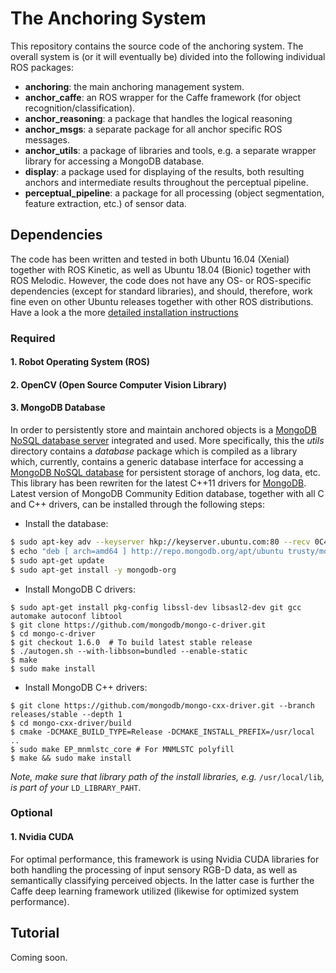 # The Anchoring System #

This repository contains the source code of the anchoring system. The overall system is (or it will eventually be) divided into the following individual ROS packages:

* **anchoring**: the main anchoring management system.
* **anchor_caffe**: an ROS wrapper for the Caffe framework (for object recognition/classification).
* **anchor_reasoning**: a package that handles the logical reasoning
* **anchor_msgs**: a separate package for all anchor specific ROS messages.
* **anchor_utils**: a package of libraries and tools, e.g. a separate wrapper library for accessing a MongoDB database.
* **display**: a package used for displaying of the results, both resulting anchors and intermediate results throughout the perceptual pipeline.
* **perceptual_pipeline**: a package for all processing (object segmentation, feature extraction, etc.) of sensor data.

## Dependencies ##

The code has been written and tested in both Ubuntu 16.04 (Xenial) together with ROS Kinetic, as well as Ubuntu 18.04 (Bionic) together with ROS Melodic. However, the code does not have any OS- or ROS-specific dependencies (except for standard libraries), and should, therefore, work fine even on other Ubuntu releases together with other ROS distributions. Have a look a the more [detailed installation instructions](INSTALL.md)


### Required

#### 1. Robot Operating System (ROS)

#### 2. OpenCV (Open Source Computer Vision Library)

#### 3. MongoDB Database

In order to persistently store and maintain anchored objects is a [MongoDB NoSQL database server](https://www.mongodb.com/) integrated and used. More specifically, this the *utils* directory contains a *database* package which is compiled as a library which, currently, contains a generic database interface for accessing a [MongoDB NoSQL database](https://www.mongodb.com/) for persistent storage of anchors, log data, etc.
This library has been rewriten for the latest C++11 drivers for [MongoDB](http://mongodb.github.io/mongo-cxx-driver/mongocxx-v3/). Latest version of MongoDB Community Edition database, together with all C and C++ drivers, can be installed through the following steps:

* Install the database:
```bash
$ sudo apt-key adv --keyserver hkp://keyserver.ubuntu.com:80 --recv 0C49F3730359A14518585931BC711F9BA15703C6
$ echo "deb [ arch=amd64 ] http://repo.mongodb.org/apt/ubuntu trusty/mongodb-org/3.4 multiverse" | sudo tee /etc/apt/sources.list.d/mongodb-org-3.4.list
$ sudo apt-get update
$ sudo apt-get install -y mongodb-org
```

* Install MongoDB C drivers:
```
$ sudo apt-get install pkg-config libssl-dev libsasl2-dev git gcc automake autoconf libtool
$ git clone https://github.com/mongodb/mongo-c-driver.git
$ cd mongo-c-driver
$ git checkout 1.6.0  # To build latest stable release
$ ./autogen.sh --with-libbson=bundled --enable-static
$ make
$ sudo make install
```

* Install MongoDB C++ drivers:
```
$ git clone https://github.com/mongodb/mongo-cxx-driver.git --branch releases/stable --depth 1
$ cd mongo-cxx-driver/build
$ cmake -DCMAKE_BUILD_TYPE=Release -DCMAKE_INSTALL_PREFIX=/usr/local ..
$ sudo make EP_mnmlstc_core # For MNMLSTC polyfill
$ make && sudo make install
```
*Note, make sure that library path of the install libraries, e.g.* `/usr/local/lib`*, is part of your* `LD_LIBRARY_PAHT`.

### Optional

#### 1. Nvidia CUDA

For optimal performance, this framework is using Nvidia CUDA libraries for both handling the processing of input sensory RGB-D data, as well as semantically classifying perceived objects. In the latter case is further the Caffe deep learning framework utilized (likewise for optimized system performance).



## Tutorial ##
Coming soon.
